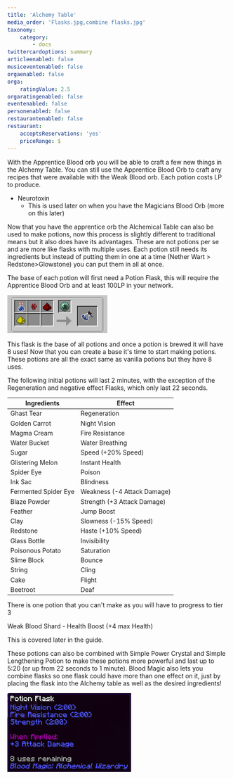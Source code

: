 ```yaml
---
title: 'Alchemy Table'
media_order: 'Flasks.jpg,combine flasks.jpg'
taxonomy:
    category:
        - docs
twittercardoptions: summary
articleenabled: false
musiceventenabled: false
orgaenabled: false
orga:
    ratingValue: 2.5
orgaratingenabled: false
eventenabled: false
personenabled: false
restaurantenabled: false
restaurant:
    acceptsReservations: 'yes'
    priceRange: $
---
```


With the Apprentice Blood orb you will be able to craft a few new things in the Alchemy Table. You can still use the Apprentice Blood Orb to craft any recipes that were available with the Weak Blood orb. Each potion costs LP to produce.

* Neurotoxin
	* This is used later on when you have the Magicians Blood Orb (more on this later)

Now that you have the apprentice orb the Alchemical Table can also be used to make potions, now this process is slightly different to traditional means but it also does have its advantages. These are not potions per se and are more like flasks with multiple uses. Each potion still needs its ingredients but instead of putting them in one at a time (Nether Wart > Redstone>Glowstone) you can put them in all at once. 

The base of each potion will first need a Potion Flask, this will require the Apprentice Blood Orb and at least 100LP in your network.

![](Flasks.jpg)

This flask is the base of all potions and once a potion is brewed it will have 8 uses! Now that you can create a base it's time to start making potions. These potions are all the exact same as vanilla potions but they have 8 uses.

The following initial potions will last 2 minutes, with the exception of the Regeneration and negative effect Flasks, which only last 22 seconds.

| Ingredients | Effect |
| ------ | ----------- |
| Ghast Tear   | Regeneration |
| Golden Carrot | Night Vision |
| Magma Cream    | Fire Resistance |
| Water Bucket    | Water Breathing |
| Sugar    | Speed (+20% Speed) |
| Glistering Melon    | Instant Health |
| Spider Eye   | Poison |
| Ink Sac    | Blindness |
| Fermented Spider Eye    | Weakness (-4 Attack Damage) |
| Blaze Powder   | Strength (+3 Attack Damage) |
| Feather    | Jump Boost |
| Clay   | Slowness (-15% Speed) |
| Redstone  | Haste (+10% Speed) |
| Glass Bottle    | Invisibility |
| Poisonous Potato   | Saturation |
| Slime Block    | Bounce |
| String    | Cling |
| Cake    | Flight |
| Beetroot    | Deaf |

There is one potion that you can't make as you will have to progress to tier 3

Weak Blood Shard - Health Boost (+4 max Health)


This is covered later in the guide.

These potions can also be combined with Simple Power Crystal and Simple Lengthening Potion to make these potions more powerful and last up to 5:20 (or up from 22 seconds to 1 minute). Blood Magic also lets you combine flasks so one flask could have more than one effect on it, just by placing the flask into the Alchemy table as well as the desired ingredients!

![](combine%20flasks.jpg)




